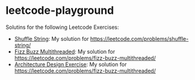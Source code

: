 # leetcode-playground

Solutins for the following Leetcode Exercises:

- [Shuffle String](./shuffle-string/README.md): My solution for <https://leetcode.com/problems/shuffle-string/>
- [Fizz Buzz Multithreaded](./fizz-buzz-multithreaded/README.md): My solution for <https://leetcode.com/problems/fizz-buzz-multithreaded/>
- [Architecture Design Exercise](./system-design/README.md): My solution for <https://leetcode.com/problems/fizz-buzz-multithreaded/>
